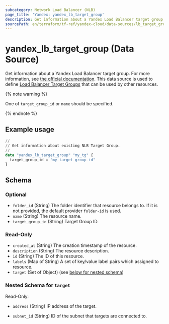 ```yaml
---
subcategory: Network Load Balancer (NLB)
page_title: 'Yandex: yandex_lb_target_group'
description: Get information about a Yandex Load Balancer target group.
sourcePath: en/terraform/tf-ref/yandex-cloud/data-sources/lb_target_group.md
---
```


# yandex_lb_target_group (Data Source)

Get information about a Yandex Load Balancer target group. For more information, see [the official documentation](https://yandex.cloud/docs/load-balancer/quickstart).
This data source is used to define [Load Balancer Target Groups](https://yandex.cloud/docs/load-balancer/concepts/target-resources) that can be used by other resources.

{% note warning %}

One of `target_group_id` or `name` should be specified.

{% endnote %}


## Example usage

```terraform
//
// Get information about existing NLB Target Group.
//
data "yandex_lb_target_group" "my_tg" {
  target_group_id = "my-target-group-id"
}
```

<!-- schema generated by tfplugindocs -->
## Schema

### Optional

- `folder_id` (String) The folder identifier that resource belongs to. If it is not provided, the default provider `folder-id` is used.
- `name` (String) The resource name.
- `target_group_id` (String) Target Group ID.

### Read-Only

- `created_at` (String) The creation timestamp of the resource.
- `description` (String) The resource description.
- `id` (String) The ID of this resource.
- `labels` (Map of String) A set of key/value label pairs which assigned to resource.
- `target` (Set of Object) (see [below for nested schema](#nestedatt--target))

<a id="nestedatt--target"></a>
### Nested Schema for `target`

Read-Only:

- `address` (String) IP address of the target.

- `subnet_id` (String) ID of the subnet that targets are connected to.

